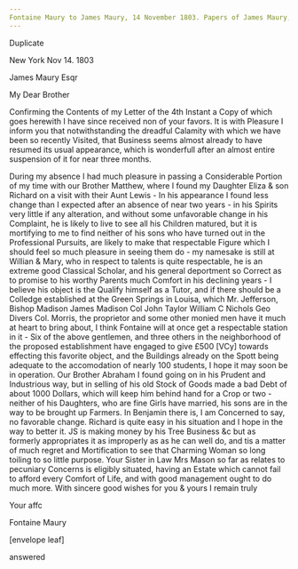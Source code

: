 ```yaml
---
Fontaine Maury to James Maury, 14 November 1803. Papers of James Maury, 1769-1917, Accession #3888 and #3888-a, Special Collections, University of Virginia Library, Charlottesville, Va. ViU3888.BX.151-154
---
```


Duplicate

New York Nov 14. 1803

James Maury Esqr

My Dear Brother

Confirming the Contents of my Letter of the 4th Instant a Copy of which goes herewith I have since received non of your favors. It is with Pleasure I inform you that notwithstanding the dreadful Calamity with which we have been so recently Visited, that Business seems almost already to have resumed its usual appearance, which is wonderfull after an almost entire suspension of it for near three months. 

During my absence I had much pleasure in passing a Considerable Portion of my time with  our Brother Matthew, where I found my Daughter Eliza & son Richard on a visit with their Aunt Lewis - In his appearance I found less change than I expected after an absence of near two years - in his Spirits very little if any alteration, and without some unfavorable change in his Complaint, he is likely to live to see all his Children matured, but it is mortifying to me to find neither of his sons who have turned out in the Professional Pursuits, are likely to make that respectable Figure which I should feel so much pleasure in seeing them do - my namesake is still at Willian & Mary, who in respect to talents is quite respectable, he is an extreme good Classical Scholar, and his general deportment so Correct as to promise to his worthy Parents much Comfort in his declining years - I believe his object is the Qualify himself as a Tutor, and if there should be a Colledge established at the Green Springs in Louisa, which Mr. Jefferson, Bishop Madison James Madison Col John Taylor William C Nichols Geo Divers Col. Morris, the proprietor and some other monied men have it much at heart to bring about, I think Fontaine will at once get a respectable station in it - Six of the above gentlemen, and three others in the neighborhood of the proposed establishment have engaged to give £500 [VCy] towards effecting this favorite object, and the Buildings already on the Spott being adequate to the accomodation of nearly 100 students, I hope it may soon be in operation. Our Brother Abraham I found going on in his Prudent and Industrious way, but in selling of his old Stock of Goods made a bad Debt of about 1000 Dollars, which will keep him behind hand for a Crop or two - neither of his Daughters, who are fine Girls have married, his sons are in the way to be brought up Farmers. In Benjamin there is, I am Concerned to say, no favorable change. Richard is quite easy in his situation and I hope in the way to better it. JS is making money by his Tree Business &c but as formerly appropriates it as improperly as as he can well do, and tis a matter of much regret and Mortification to see that Charming Woman so long toiling to so little purpose. Your Sister in Law Mrs Mason so far as relates to pecuniary Concerns is eligibly situated, having an Estate which cannot fail to afford every Comfort of Life, and with good management ought to do much more. With sincere good wishes for you & yours I remain truly

Your affc

Fontaine Maury

[envelope leaf]

answered